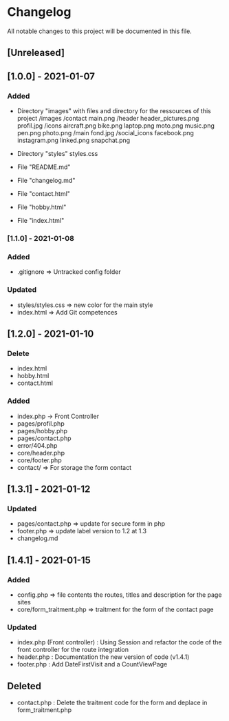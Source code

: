 # Changelog
All notable changes to this project will be documented in this file.

## [Unreleased]

## [1.0.0] - 2021-01-07
### Added
- Directory "images" with files and directory for the ressources of this project
    /images
        /contact
            main.png
        /header 
            header_pictures.png
            profil.jpg
        /icons 
            aircraft.png
            bike.png
            laptop.png
            moto.png
            music.png
            pen.png
            photo.png
        /main 
            fond.jpg
        /social_icons
            facebook.png
            instagram.png
            linked.png
            snapchat.png

- Directory "styles"
    styles.css

- File "README.md"
- File "changelog.md"
- File "contact.html"
- File "hobby.html"
- File "index.html"

### [1.1.0] - 2021-01-08
### Added
- .gitignore => Untracked config folder

### Updated
- styles/styles.css => new color for the main style
- index.html => Add Git competences

## [1.2.0] - 2021-01-10
### Delete
- index.html
- hobby.html
- contact.html

### Added
- index.php -> Front Controller
- pages/profil.php
- pages/hobby.php
- pages/contact.php
- error/404.php
- core/header.php
- core/footer.php
- contact/ => For storage the form contact

## [1.3.1] - 2021-01-12
### Updated
- pages/contact.php => update for secure form in php
- footer.php => update label version to 1.2 at 1.3
- changelog.md

## [1.4.1] - 2021-01-15
### Added
- config.php => file contents the routes, titles and description for the page sites
- core/form_traitment.php => traitment for the form of the contact page

### Updated
- index.php (Front controller) : Using Session and refactor the code of the front controller for the route integration
- header.php : Documentation the new version of code (v1.4.1)
- footer.php : Add DateFirstVisit and a CountViewPage

## Deleted
- contact.php : Delete the traitment code for the form and deplace in form_traitment.php